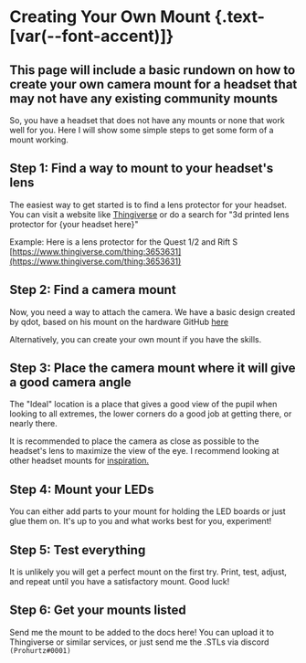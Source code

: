 # Creating Your Own Mount {.text-[var(--font-accent)]}

## This page will include a basic rundown on how to create your own camera mount for a headset that may not have any existing community mounts

So, you have a headset that does not have any mounts or none that work well for you. Here I will show some simple steps to get some form of a mount working.

## Step 1: Find a way to mount to your headset's lens

The easiest way to get started is to find a lens protector for your headset.
You can visit a website like [Thingiverse](https://www.thingiverse.com/) or  do a search for "3d printed lens protector for {your headset here}"

Example: Here is a lens protector for the Quest 1/2 and Rift S [https://www.thingiverse.com/thing:3653631](https://www.thingiverse.com/thing:3653631)

## Step 2: Find a camera mount

Now, you need a way to attach the camera. We have a basic design created by qdot, based on his mount on the hardware GitHub [here](https://github.com/EyeTrackVR/EyeTrackVR-Hardware/blob/main/3d_Printed_Mounts/Basic_Mount_Components/basic_ETVR_camera_mount.stl)

Alternatively, you can create your own mount if you have the skills.

## Step 3: Place the camera mount where it will give a good camera angle

The "Ideal" location is a place that gives a good view of the pupil when looking to all extremes, the lower corners do a good job at getting there, or nearly there.

It is recommended to place the camera as close as possible to the headset's lens to maximize the view of the eye.
I recommend looking at other headset mounts for [inspiration.](https://github.com/EyeTrackVR/EyeTrackVR-Hardware/tree/main/3d_Printed_Mounts)

## Step 4: Mount your LEDs

You can either add parts to your mount for holding the LED boards or just glue them on. It's up to you and what works best for you, experiment!

## Step 5: Test everything

It is unlikely you will get a perfect mount on the first try. Print, test, adjust, and repeat until you have a satisfactory mount.
Good luck!

## Step 6: Get your mounts listed

Send me the mount to be added to the docs here! You can upload it to Thingiverse or similar services, or just send me the .STLs via discord `(Prohurtz#0001)`
